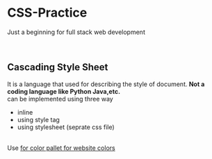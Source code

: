 # CSS-Practice
Just a beginning for full stack web development

<br>
<h2>Cascading Style Sheet</h2>
<p> 
It is a language that used for describing the style of document.
<b>
Not a coding language like Python Java,etc.
</b>
<br>
can be implemented using three way
<ul>
<li>inline </li>
<li>using style tag </li>
<li>using stylesheet (seprate css file) </li>
</ul>
<br>
Use <a href="https://coolors.co/"> for color pallet for website colors</a>
<br>


